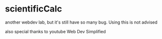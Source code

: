 # scientificCalc
another webdev lab, but it's still have so many bug. Using this is not advised

also special thanks to youtube Web Dev Simplified


